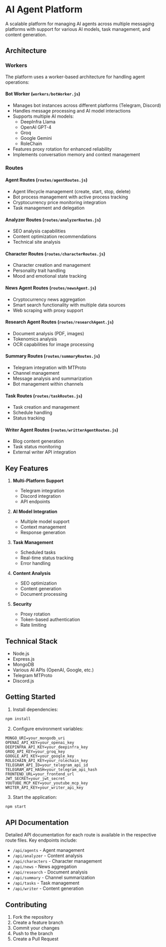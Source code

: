 # AI Agent Platform

A scalable platform for managing AI agents across multiple messaging platforms with support for various AI models, task management, and content generation.

## Architecture

### Workers

The platform uses a worker-based architecture for handling agent operations:

#### Bot Worker (`workers/botWorker.js`)
- Manages bot instances across different platforms (Telegram, Discord)
- Handles message processing and AI model interactions
- Supports multiple AI models:
  - DeepInfra Llama
  - OpenAI GPT-4
  - Groq
  - Google Gemini
  - RoleChain
- Features proxy rotation for enhanced reliability
- Implements conversation memory and context management

### Routes

#### Agent Routes (`routes/agentRoutes.js`)
- Agent lifecycle management (create, start, stop, delete)
- Bot process management with active process tracking
- Cryptocurrency price monitoring integration
- Task management and delegation

#### Analyzer Routes (`routes/analyzerRoutes.js`)
- SEO analysis capabilities
- Content optimization recommendations
- Technical site analysis

#### Character Routes (`routes/characterRoutes.js`)
- Character creation and management
- Personality trait handling
- Mood and emotional state tracking

#### News Agent Routes (`routes/newsAgent.js`)
- Cryptocurrency news aggregation
- Smart search functionality with multiple data sources
- Web scraping with proxy support

#### Research Agent Routes (`routes/researchAgent.js`)
- Document analysis (PDF, images)
- Tokenomics analysis
- OCR capabilities for image processing

#### Summary Routes (`routes/summaryRoutes.js`)
- Telegram integration with MTProto
- Channel management
- Message analysis and summarization
- Bot management within channels

#### Task Routes (`routes/taskRoutes.js`)
- Task creation and management
- Schedule handling
- Status tracking

#### Writer Agent Routes (`routes/writterAgentRoutes.js`)
- Blog content generation
- Task status monitoring
- External writer API integration

## Key Features

1. **Multi-Platform Support**
   - Telegram integration
   - Discord integration
   - API endpoints

2. **AI Model Integration**
   - Multiple model support
   - Context management
   - Response generation

3. **Task Management**
   - Scheduled tasks
   - Real-time status tracking
   - Error handling

4. **Content Analysis**
   - SEO optimization
   - Content generation
   - Document processing

5. **Security**
   - Proxy rotation
   - Token-based authentication
   - Rate limiting

## Technical Stack

- Node.js
- Express.js
- MongoDB
- Various AI APIs (OpenAI, Google, etc.)
- Telegram MTProto
- Discord.js

## Getting Started

1. Install dependencies:
```bash
npm install
```

2. Configure environment variables:
```env
MONGO_URI=your_mongodb_uri
OPENAI_API_KEY=your_openai_key
DEEPINFRA_API_KEY=your_deepinfra_key
GROQ_API_KEY=your_groq_key
GOOGLE_API_KEY=your_google_key
ROLECHAIN_API_KEY=your_rolechain_key
TELEGRAM_API_ID=your_telegram_api_id
TELEGRAM_API_HASH=your_telegram_api_hash
FRONTEND_URL=your_frontend_url
JWT_SECRET=your_jwt_secret
YOUTUBE_MCP_KEY=your_youtube_mcp_key
WRITER_API_KEY=your_writer_api_key
```

3. Start the application:
```bash
npm start
```

## API Documentation

Detailed API documentation for each route is available in the respective route files. Key endpoints include:

- `/api/agents` - Agent management
- `/api/analyzer` - Content analysis
- `/api/characters` - Character management
- `/api/news` - News aggregation
- `/api/research` - Document analysis
- `/api/summary` - Channel summarization
- `/api/tasks` - Task management
- `/api/writer` - Content generation

## Contributing

1. Fork the repository
2. Create a feature branch
3. Commit your changes
4. Push to the branch
5. Create a Pull Request

